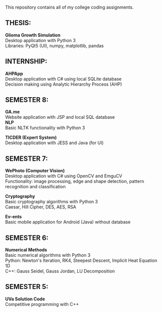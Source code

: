 This repository contains all of my college coding assignments.

## THESIS:
<b> Glioma Growth Simulation </b>
<br>
Desktop application with Python 3
<br>
Libraries: PyQt5 (UI), numpy, matplotlib, pandas

## INTERNSHIP:
<b> AHPApp </b>
<br>
Desktop application with C# using local SQLite database
<br>
Decision making using Analytic Hierarchy Process (AHP)

## SEMESTER 8:
<b> GA.me </b>
<br>
Website application with JSP and local SQL database
<br>
<b> NLP </b> 
<br>
Basic NLTK functionality with Python 3

<b> TICDER (Expert System) </b>
<br>
Desktop application with JESS and Java (for UI)

## SEMESTER 7:
<b> WePhoto (Computer Vision) </b>
<br>
Desktop application with C# using OpenCV and EmguCV
<br>
Functionality: image processing, edge and shape detection, pattern recognition and classification

<b> Cryptography </b>
<br>
Basic cryptography algorithms with Python 3
<br>
Caesar, Hill Cipher, DES, AES, RSA

<b> Ev-ents </b>
<br>
Basic mobile application for Android (Java) without database

## SEMESTER 6:
<b> Numerical Methods </b>
<br>
Basic numerical algorithms with Python 3
<br>
Python: Newton's Iteration, RK4, Steepest Descent, Implicit Heat Equation 1D
<br>
C++: Gauss Seidel, Gauss Jordan, LU Decomposition

## SEMESTER 5:
<b> UVa Solution Code </b>
<br>
Competitive programming with C++
